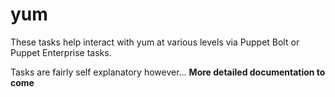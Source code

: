 # yum

These tasks help interact with yum at various levels via Puppet Bolt or Puppet Enterprise tasks.

Tasks are fairly self explanatory however...
**More detailed documentation to come**